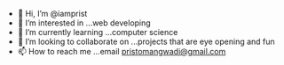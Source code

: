 - 👋 Hi, I’m @iamprist
- 👀 I’m interested in ...web developing
- 🌱 I’m currently learning ...computer science
- 💞️ I’m looking to collaborate on ...projects that are eye opening and fun
- 📫 How to reach me ...email pristomangwadi@gmail.com

<!---
iamprist/iamprist is a ✨ special ✨ repository because its `README.md` (this file) appears on your GitHub profile.
You can click the Preview link to take a look at your changes.
--->
